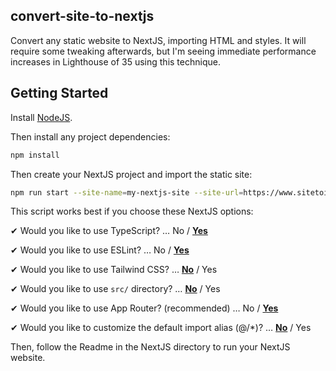 ## convert-site-to-nextjs

Convert any static website to NextJS, importing HTML and styles. It will require some tweaking afterwards, but I'm seeing immediate performance increases in Lighthouse of 35 using this technique.

## Getting Started

Install [NodeJS](https://nodejs.org/en/download/package-manager).

Then install any project dependencies:

```sh
npm install
```

Then create your NextJS project and import the static site:

```sh
npm run start --site-name=my-nextjs-site --site-url=https://www.sitetoimport.com
```

This script works best if you choose these NextJS options:

✔ Would you like to use TypeScript? … No / <ins>**Yes**</ins>

✔ Would you like to use ESLint? … No / <ins>**Yes**</ins>

✔ Would you like to use Tailwind CSS? … <ins>**No**</ins> / Yes

✔ Would you like to use `src/` directory? … <ins>**No**</ins> / Yes

✔ Would you like to use App Router? (recommended) … No / <ins>**Yes**</ins>

✔ Would you like to customize the default import alias (@/*)? … <ins>**No**</ins> / Yes


Then, follow the Readme in the NextJS directory to run your NextJS website.
